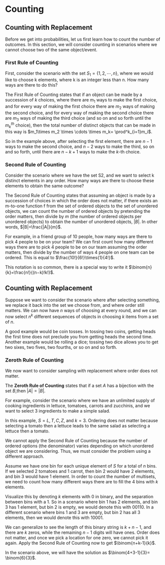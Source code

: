 # Counting

## Counting with Replacement
Before we get into probabilities, let us first learn how to count the number of
outcomes. In this section, we will consider counting in scenarios where we
cannot choose two of the same object/event.

### First Rule of Counting
First, consider the scenario with the set $S_1=\{1,2,\cdots,n\}$, where we would 
like to choose k elements, where k is an integer less than n. How many ways
are there to do this?

The First Rule of Counting states that if an object can be made by a 
succession of $k$ choices, where there are $m_1$ ways to make the first
choice,  and for every way of making the first choice there are $m_2$ ways
of making the second choice, and for every way of making the second choice
there are $m_3$ ways of making the third choice (and so on and so forth 
until the $m^{th}_k$ choice), then the total number of distinct objects
that can be made in this way is $m_1\times m_2 \times \cdots \times m_k=
\prod^k_{i=1}m_i$.

So in the example above, after selecting the first element, there are
$n−1$ ways to make the second choice, and $n−2$ ways to make the third, so
on and so forth, until there are $n−k+1$ ways to make the $k$-th choice.

### Second Rule of Counting
Consider the scenario where we have the set S2, and we want to select k 
distinct elements in any order. How many ways are there to choose these
elements to obtain the same outcome?

The Second Rule of Counting states that assuming an object is made by a 
succession of choices in which the order does not matter, if there exists 
an m-to-one function f from the set of ordered objects to the set of 
unordered objects, we can count the number of ordered objects by pretending
the order matters, then divide by $m$ (the number of ordered objects per
unordered objects) to obtain the number of unordered objects, $|B|$. In 
other words, $|B|=\frac{|A|}{m}$.

For example, in a friend group of 10 people, how many ways are there to
pick 4 people to be on your team? We can first count how many different 
ways there are to pick 4 people to be on our team assuming the order 
matters, then divide by the number of ways 4 people on one team can be 
ordered. This is equal to $\frac{10!}{6!}\times{1}{4!}$.

This notation is so common, there is a special way to write it 
$\binom{n}{k}=\frac{n!}{(n−k)!k!}$.

## Counting with Replacement
Suppose we want to consider the scenario where after selecting something,
we replace it back into the set we choose from, and where order still 
matters. We can now have $n$ ways of choosing at every round, and we can
now select $n^k$ different sequences of objects in choosing $k$ items from
a set of $n$.

A good example would be coin tosses. In tossing two coins, getting heads
the first time does not preclude you from getting heads the second time.
Another example would be rolling a dice; tossing two dice allows you to
get two sixes, two fives, two fourths, or so on and so forth.

### Zeroth Rule of Counting
We now want to consider sampling with replacement where order does not 
matter. 

The **Zeroth Rule of Counting** states that if a set $A$ has a bijection
with the set $B$,then $|A| = |B|$.

For example, consider the scenario where we have an unlimited supply of
cooking ingredients in lettuce, tomatoes, carrots and zucchinis, and we 
want to select 3 ingredients to make a simple salad. 

In this example, $S = {L, T, C, Z}$, and $k = 3$. Ordering does not matter
because selecting a tomato then a lettuce leads to the same salad as
selecting a lettuce then a tomato.

We cannot apply the Second Rule of Counting because the number of ordered
options (the denominator) varies depending on which unordered object we
are considering. Thus, we must consider the problem using a different
approach.

Assume we have one bin for each unique element of $S$ for a total of $n$
bins. If we selected 2 tomatoes and 1 carrot, then bin 2 would have 2
elements, and bin 3 would have 1 element. In order to count the number of
multisets, we need to count how many different ways there are to fill the
4 bins with $k$ elements.

Visualize this by denoting $k$ elements with 0 in binary, and the separation
between bins with a 1. So in a scenario where bin 1 has 2 elements, and bin
3 has 1 element, but bin 2 is empty, we would denote this with $00110$. In
a different scenario where bins 1 and 3 are empty, but bin 2 has all 3
elements, then we would denote this with $10001$.

We can generalize to see the length of this binary string is $k+n-1$, and
there are $k$ zeros, while the remaining $n-1$ digits will have ones. Order
does not matter, and once we pick a location for one zero, we cannot pick it
again. Apply the Second Rule of Counting now to get $\binom{n+k-1}{k}$.

In the scenario above, we will have the solution as $\binom{4+3-1}{3}=
\binom{6}{3}$. 
